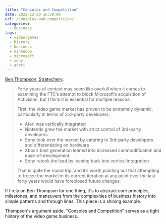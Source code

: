 ```yaml
---
title: "Consoles and Competition"
date: 2022-12-20 16:20:00
url: /consoles-and-competition/
categories:
  - Business
tags:
  - video-games
  - history
  - business
  - nintendo
  - microsoft
  - sony
  - atari
---
```


[Ben Thompson, Stratechery](https://stratechery.com/2022/consoles-and-competition/):

> Forty years of context may seem like overkill when it comes to examining the FTC’s attempt to block Microsoft’s acquisition of Activision, but I think it is essential for multiple reasons.
>
> First, the video game market has proven to be extremely dynamic, particularly in terms of 3rd-party developers:
>
> - Atari was vertically integrated
> - Nintendo grew the market with strict control of 3rd-party developers
> - Sony took over the market by catering to 3rd-party developers and differentiating on hardware
> - Xbox’s best generation leaned into increased commodification and ease-of-development
> - Sony retook the lead by leaning back into vertical integration
>
> That is quite the round trip, and it’s worth pointing out that attempting to freeze the market in its current iteration at any point over the last forty years would have foreclosed future changes.

If I rely on Ben Thompson for one thing, it's to abstract core principles, milestones, and maneuvers from the complexities of business history into simple patterns and through lines. This piece is a shining example.

Thompson's argument aside, "Consoles and Competition" serves as a tight history of the video game business.
